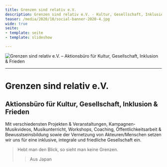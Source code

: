 ```yaml
---
title: Grenzen sind relativ e.V.
description: Grenzen sind relativ e.V. - Kultur, Gesellschaft, Inklusion & Frieden
teaser: /media/2020/10/social-banner-2020-4.jpg
wide: true
seite:
- template: seite
- template: slideshow

---
```



![Grenzen sind relativ e.V. – Aktionsbüro für Kultur, Gesellschaft, Inklusion & Frieden](/media/2020/10/social-banner-2020-4.jpg)

---

# Grenzen sind relativ e.V.

## Aktionsbüro für Kultur, Gesellschaft, Inklusion & Frieden

Mit verschiedensten Projekten & Veranstaltungen, Kampagnen-Musikvideos, Musikunterricht, Workshops, Coaching, Öffentlichkeitsarbeit & Bewusstseinsbildung sowie der Vernetzung von Akteuren/Menschen setzen wir uns für eine inklusive, integrale und friedliche Gesellschaft ein.

> Hebt man den Blick, so sieht man keine Grenzen.
>> Aus Japan

<slideshow class="wide" name="startseite-aktivitaeten"></slideshow>
